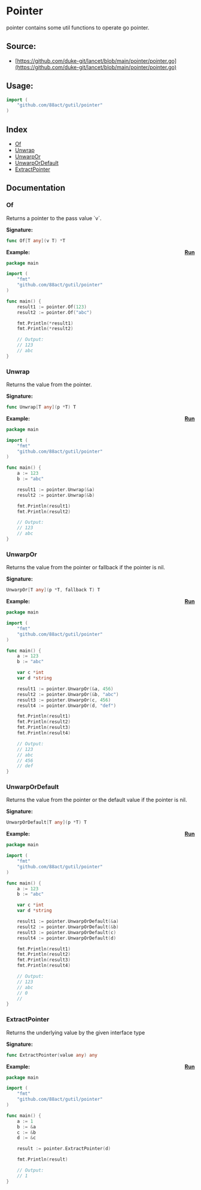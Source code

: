 # Pointer

pointer contains some util functions to operate go pointer.

<div STYLE="page-break-after: always;"></div>

## Source:

-   [https://github.com/duke-git/lancet/blob/main/pointer/pointer.go](https://github.com/duke-git/lancet/blob/main/pointer/pointer.go)

<div STYLE="page-break-after: always;"></div>

## Usage:

```go
import (
    "github.com/88act/gutil/pointer"
)
```

<div STYLE="page-break-after: always;"></div>

## Index

-   [Of](#Of)
-   [Unwrap](#Unwrap)
-   [UnwarpOr](#UnwarpOr)
-   [UnwarpOrDefault](#UnwarpOrDefault)
-   [ExtractPointer](#ExtractPointer)

<div STYLE="page-break-after: always;"></div>

## Documentation

### <span id="Of">Of</span>

<p>Returns a pointer to the pass value `v`.</p>

<b>Signature:</b>

```go
func Of[T any](v T) *T
```

<b>Example:<span style="float:right;display:inline-block;">[Run](https://go.dev/play/p/HFd70x4DrMj)</span></b>

```go
package main

import (
    "fmt"
    "github.com/88act/gutil/pointer"
)

func main() {
    result1 := pointer.Of(123)
    result2 := pointer.Of("abc")

    fmt.Println(*result1)
    fmt.Println(*result2)

    // Output:
    // 123
    // abc
}
```


### <span id="Unwrap">Unwrap</span>

<p>Returns the value from the pointer.</p>

<b>Signature:</b>

```go
func Unwrap[T any](p *T) T
```

<b>Example:<span style="float:right;display:inline-block;">[Run](https://go.dev/play/p/cgeu3g7cjWb)</span></b>

```go
package main

import (
    "fmt"
    "github.com/88act/gutil/pointer"
)

func main() {
    a := 123
    b := "abc"

    result1 := pointer.Unwrap(&a)
    result2 := pointer.Unwrap(&b)

    fmt.Println(result1)
    fmt.Println(result2)

    // Output:
    // 123
    // abc
}
```


### <span id="UnwarpOr">UnwarpOr</span>

<p>Returns the value from the pointer or fallback if the pointer is nil.</p>

<b>Signature:</b>
```go
UnwarpOr[T any](p *T, fallback T) T
```

<b>Example:<span style="float:right;display:inline-block;">[Run](https://go.dev/play/p/mmNaLC38W8C)</span></b>

```go
package main

import (
    "fmt"
    "github.com/88act/gutil/pointer"
)

func main() {
	a := 123
	b := "abc"

	var c *int
	var d *string

	result1 := pointer.UnwarpOr(&a, 456)
	result2 := pointer.UnwarpOr(&b, "abc")
	result3 := pointer.UnwarpOr(c, 456)
	result4 := pointer.UnwarpOr(d, "def")

	fmt.Println(result1)
	fmt.Println(result2)
	fmt.Println(result3)
	fmt.Println(result4)

	// Output:
	// 123
	// abc
	// 456
	// def
}
```


### <span id="UnwarpOrDefault">UnwarpOrDefault</span>

<p>Returns the value from the pointer or the default value if the pointer is nil.</p>

<b>Signature:</b>
```go
UnwarpOrDefault[T any](p *T) T
```

<b>Example:<span style="float:right;display:inline-block;">[Run](https://go.dev/play/p/ZnGIHf8_o4E)</span></b>

```go
package main

import (
    "fmt"
    "github.com/88act/gutil/pointer"
)

func main() {
	a := 123
	b := "abc"

	var c *int
	var d *string

	result1 := pointer.UnwarpOrDefault(&a)
	result2 := pointer.UnwarpOrDefault(&b)
	result3 := pointer.UnwarpOrDefault(c)
	result4 := pointer.UnwarpOrDefault(d)

	fmt.Println(result1)
	fmt.Println(result2)
	fmt.Println(result3)
	fmt.Println(result4)

	// Output:
	// 123
	// abc
	// 0
	//
}
```


### <span id="ExtractPointer">ExtractPointer</span>

<p>Returns the underlying value by the given interface type</p>

<b>Signature:</b>

```go
func ExtractPointer(value any) any
```

<b>Example:<span style="float:right;display:inline-block;">[Run](https://go.dev/play/p/D7HFjeWU2ZP)</span></b>

```go
package main

import (
    "fmt"
    "github.com/88act/gutil/pointer"
)

func main() {
    a := 1
    b := &a
    c := &b
    d := &c

    result := pointer.ExtractPointer(d)

    fmt.Println(result)

    // Output:
    // 1
}
```
